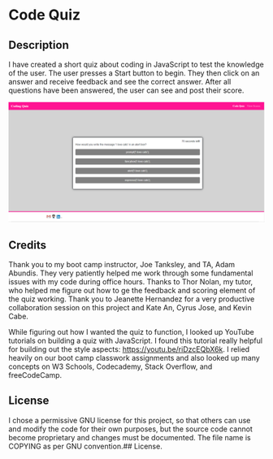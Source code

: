 # Code Quiz

## Description

I have created a short quiz about coding in JavaScript to test the knowledge of the user. The user presses a Start button to begin. They then click on an answer and receive feedback and see the correct answer. After all questions have been answered, the user can see and post their score.

![Coding Quiz Website](2020-06-07-18-48-38.png)

## Credits

Thank you to my boot camp instructor, Joe Tanksley, and TA, Adam Abundis. They very patiently helped me work through some fundamental issues with my code during office hours. Thanks to Thor Nolan, my tutor, who helped me figure out how to ge the feedback and scoring element of the quiz working. Thank you to Jeanette Hernandez for a very productive collaboration session on this project and Kate An, Cyrus Jose, and Kevin Cabe.

While figuring out how I wanted the quiz to function, I looked up YouTube tutorials on building a quiz with JavaScript. I found this tutorial really helpful for building out the style aspects: <https://youtu.be/riDzcEQbX6k>. I relied heavily on our boot camp classwork assignments and also looked up many concepts on W3 Schools, Codecademy, Stack Overflow, and freeCodeCamp.

## License

I chose a permissive GNU license for this project, so that others can use and modify the code for their own purposes, but the source code cannot become proprietary and changes must be documented. The file name is COPYING as per GNU convention.## License.
